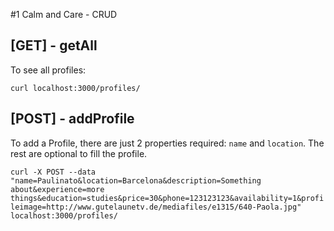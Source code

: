 #1 Calm and Care - CRUD

## [GET] - getAll

To see all profiles: 

`curl localhost:3000/profiles/`


## [POST] - addProfile

To add a Profile, there are just 2 properties required: `name` and `location`. The rest are optional to fill the profile.

`curl -X POST --data "name=Paulinato&location=Barcelona&description=Something about&experience=more things&education=studies&price=30&phone=123123123&availability=1&profileimage=http://www.gutelaunetv.de/mediafiles/e1315/640-Paola.jpg" localhost:3000/profiles/`

